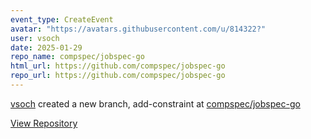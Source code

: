 ```yaml
---
event_type: CreateEvent
avatar: "https://avatars.githubusercontent.com/u/814322?"
user: vsoch
date: 2025-01-29
repo_name: compspec/jobspec-go
html_url: https://github.com/compspec/jobspec-go
repo_url: https://github.com/compspec/jobspec-go
---
```


<a href='https://github.com/vsoch' target='_blank'>vsoch</a> created a new branch, add-constraint at <a href='https://github.com/compspec/jobspec-go' target='_blank'>compspec/jobspec-go</a>

<a href='https://github.com/compspec/jobspec-go' target='_blank'>View Repository</a>